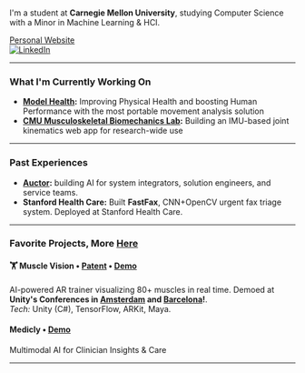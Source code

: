 ### 

I'm a student at **Carnegie Mellon University**, studying Computer Science with a Minor in Machine Learning & HCI.  

[Personal Website](https://www.juliannth.com)  
[![LinkedIn](https://img.shields.io/badge/LinkedIn-0077B5?style=flat&logo=linkedin&logoColor=white)](https://www.linkedin.com/in/JulianNTH/)

---

### What I'm Currently Working On

* **[Model Health](https://www.modelhealth.io/):** Improving Physical Health and boosting Human Performance with the most portable movement analysis solution
* **[CMU Musculoskeletal Biomechanics Lab](https://www.meche.engineering.cmu.edu/faculty/halilaj-musculoskeletal-biomechanics-lab.html):** Building an IMU-based joint kinematics web app for research-wide use

---

### Past Experiences
* **[Auctor](https://www.getauctor.com/):** building AI for system integrators, solution engineers, and service teams.
* **Stanford Health Care:** Built **FastFax**, CNN+OpenCV urgent fax triage system. Deployed at Stanford Health Care. 

---

### Favorite Projects, More [Here](https://www.juliannth.com/#projects)

#### 🏋️ Muscle Vision • [Patent](https://patents.google.com/patent/US20250157072A1/en) • [Demo](https://www.youtube.com/watch?si=SeSNCDidjBbocxI-&t=1670&v=VSEk5gc-q_g&feature=youtu.be) 
AI-powered AR trainer visualizing 80+ muscles in real time. Demoed at **Unity's Conferences in [Amsterdam](https://www.youtube.com/watch?v=8ZIdejTiXAE&t=2894s) and [Barcelona](https://www.youtube.com/watch?v=okSYmGrPBDE&t=28s)!**.  
*Tech:* Unity (C#), TensorFlow, ARKit, Maya.  

#### Medicly • [Demo](https://www.medicly.dev/) 
Multimodal AI for Clinician Insights & Care

---
